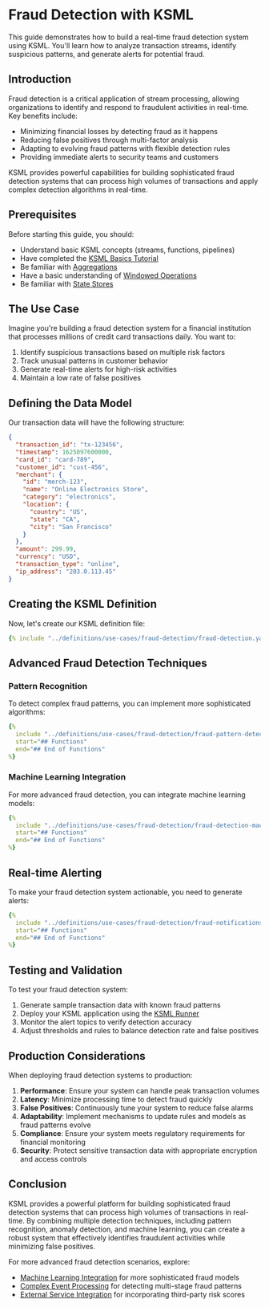 # Fraud Detection with KSML

This guide demonstrates how to build a real-time fraud detection system using KSML. You'll learn how to analyze transaction streams, identify suspicious patterns, and generate alerts for potential fraud.

## Introduction

Fraud detection is a critical application of stream processing, allowing organizations to identify and respond to fraudulent activities in real-time. Key benefits include:

- Minimizing financial losses by detecting fraud as it happens
- Reducing false positives through multi-factor analysis
- Adapting to evolving fraud patterns with flexible detection rules
- Providing immediate alerts to security teams and customers

KSML provides powerful capabilities for building sophisticated fraud detection systems that can process high volumes of transactions and apply complex detection algorithms in real-time.

## Prerequisites

Before starting this guide, you should:

- Understand basic KSML concepts (streams, functions, pipelines)
- Have completed the [KSML Basics Tutorial](../getting-started/basics-tutorial.md)
- Be familiar with [Aggregations](../tutorials/intermediate/aggregations.md)
- Have a basic understanding of [Windowed Operations](../tutorials/intermediate/windowed-operations.md)
- Be familiar with [State Stores](../tutorials/intermediate/state-stores.md)

## The Use Case

Imagine you're building a fraud detection system for a financial institution that processes millions of credit card transactions daily. You want to:

1. Identify suspicious transactions based on multiple risk factors
2. Track unusual patterns in customer behavior
3. Generate real-time alerts for high-risk activities
4. Maintain a low rate of false positives

## Defining the Data Model

Our transaction data will have the following structure:

```json
{
  "transaction_id": "tx-123456",
  "timestamp": 1625097600000,
  "card_id": "card-789",
  "customer_id": "cust-456",
  "merchant": {
    "id": "merch-123",
    "name": "Online Electronics Store",
    "category": "electronics",
    "location": {
      "country": "US",
      "state": "CA",
      "city": "San Francisco"
    }
  },
  "amount": 299.99,
  "currency": "USD",
  "transaction_type": "online",
  "ip_address": "203.0.113.45"
}
```

## Creating the KSML Definition

Now, let's create our KSML definition file:

```yaml
{% include "../definitions/use-cases/fraud-detection/fraud-detection.yaml" %}
```

## Advanced Fraud Detection Techniques

### Pattern Recognition

To detect complex fraud patterns, you can implement more sophisticated algorithms:

```yaml
{%
  include "../definitions/use-cases/fraud-detection/fraud-pattern-detection.yaml"
  start="## Functions"
  end="## End of Functions"
%}
```

### Machine Learning Integration

For more advanced fraud detection, you can integrate machine learning models:

```yaml
{%
  include "../definitions/use-cases/fraud-detection/fraud-detection-machine-learning.yaml"
  start="## Functions"
  end="## End of Functions"
%}
```

## Real-time Alerting

To make your fraud detection system actionable, you need to generate alerts:

```yaml
{%
  include "../definitions/use-cases/fraud-detection/fraud-notifications.yaml"
  start="## Functions"
  end="## End of Functions"
%}
```

## Testing and Validation

To test your fraud detection system:

1. Generate sample transaction data with known fraud patterns
2. Deploy your KSML application using the [KSML Runner](../reference/runner-reference.md)
3. Monitor the alert topics to verify detection accuracy
4. Adjust thresholds and rules to balance detection rate and false positives

## Production Considerations

When deploying fraud detection systems to production:

1. **Performance**: Ensure your system can handle peak transaction volumes
2. **Latency**: Minimize processing time to detect fraud quickly
3. **False Positives**: Continuously tune your system to reduce false alarms
4. **Adaptability**: Implement mechanisms to update rules and models as fraud patterns evolve
5. **Compliance**: Ensure your system meets regulatory requirements for financial monitoring
6. **Security**: Protect sensitive transaction data with appropriate encryption and access controls

## Conclusion

KSML provides a powerful platform for building sophisticated fraud detection systems that can process high volumes of transactions in real-time. By combining multiple detection techniques, including pattern recognition, anomaly detection, and machine learning, you can create a robust system that effectively identifies fraudulent activities while minimizing false positives.

For more advanced fraud detection scenarios, explore:

- [Machine Learning Integration](../tutorials/advanced/ml-integration.md) for more sophisticated fraud models
- [Complex Event Processing](../tutorials/advanced/complex-event-processing.md) for detecting multi-stage fraud patterns
- [External Service Integration](../tutorials/advanced/external-services.md) for incorporating third-party risk scores